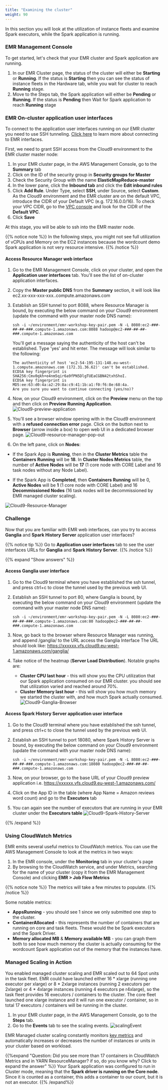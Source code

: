 ```yaml
---
title: "Examining the cluster"
weight: 90
---
```


In this section you will look at the utilization of instance fleets and examine Spark executors, while the Spark application is running.

### EMR Management Console
To get started, let's check that your EMR cluster and Spark application are running.  
1. In our EMR Cluster page, the status of the cluster will either be **Starting** or **Running**. If the status is **Starting** then you can see the status of instance fleets in the Hardware tab, while you wait for cluster to reach **Running** stage.
2. Move to the Steps tab, the Spark application will either be **Pending** or **Running**. If the status is **Pending** then Wait for Spark application to reach **Running** stage

### EMR On-cluster application user interfaces
To connect to the application user interfaces running on our EMR cluster you need to use SSH tunneling. [Click here](https://docs.aws.amazon.com/emr/latest/ManagementGuide/emr-web-interfaces.html) to learn more about connecting to EMR interfaces.  

First, we need to grant SSH access from the Cloud9 environment to the EMR cluster master node:  
1. In your EMR cluster page, in the AWS Management Console, go to the **Summary** tab  
1. Click on the ID of the security group in **Security groups for Master**  
1. Check the Security Group with the name **ElasticMapReduce-master**  
1. In the lower pane, click the **Inbound tab** and click the **Edit inbound rules**  
1. Click **Add Rule**. Under Type, select **SSH**, under Source, select **Custom**. As the Cloud9 environment and the EMR cluster are on the default VPC, introduce the CIDR of your Default VPC (e.g. 172.16.0.0/16). To check your VPC CIDR, go to the [VPC console](https://console.aws.amazon.com/vpc/home?#) and look for the CIDR of the **Default VPC**. 
1. Click **Save**

At this stage, you will be able to ssh into the EMR master node. 

{{% notice note %}}
In the following steps, you might not see full utilization of vCPUs and Memory on the EC2 instances because the wordcount demo Spark application is not very resource intensive.
{{% /notice %}}

#### Access Resource Manager web interface

1. Go to the EMR Management Console, click on your cluster, and open the **Application user interfaces** tab. You'll see the list of on-cluster application interfaces. 
1. Copy the **Master public DNS** from the **Summary** section, it will look like ec2.xx-xxx-xxx-xxx.<region>.compute.amazonaws.com
1. Establish an SSH tunnel to port 8088, where Resource Manager is bound, by executing the below command on your Cloud9 environment (update the command with your master node DNS name): 

    ```
    ssh -i ~/environment/emr-workshop-key-pair.pem -N -L 8080:ec2-###-##-##-###.compute-1.amazonaws.com:8088 hadoop@ec2-###-##-##-###.compute-1.amazonaws.com
    ```

    You'll get a message saying the authenticity of the host can't be established. Type 'yes' and hit enter. The message will look similar to the following:

    ```
    The authenticity of host 'ec2-54-195-131-148.eu-west-1.compute.amazonaws.com (172.31.36.62)' can't be established.
    ECDSA key fingerprint is SHA256:Cmv0qkh+e4nm5qir6a9fPN5DlgTUEaCGBN42txhShoI.
    ECDSA key fingerprint is MD5:ee:63:d0:4a:a2:29:8a:c9:41:1b:a1:f0:f6:8e:68:4a.
    Are you sure you want to continue connecting (yes/no)? 
    ```
    
1. Now, on your Cloud9 environment, click on the **Preview** menu on the top and then click on **Preview Running Application**.
![Cloud9-preview-application](/images/running-emr-spark-apps-on-spot/cloud9-preview-application.png)

1. You'll see a browser window opening with in the Cloud9 environment with a **refused connection error** page. Click on the button next to **Browser** (arrow inside a box) to open web UI in a dedicated browser page.
![Cloud9-resource-manager-pop-out](/images/running-emr-spark-apps-on-spot/cloud9-resource-manager-pop-out.png)

1. On the left pane, click on **Nodes**:

* If the Spark App is **Running**, then in the **Cluster Metrics** table the **Containers Running** will be  **18**. In **Cluster Nodes Metrics** table, the number of **Active Nodes** will be **17** (1 core node with CORE Label and 16 task nodes without any Node Label). 

* If the Spark App is **Completed**, then **Containers Running** will be 0, **Active Nodes** will be  **1** (1 core node with CORE Label) and 16 **Decommissioned Nodes** (16 task nodes will be decommissioned by EMR managed cluster scaling).

![Cloud9-Resource-Manager](/images/running-emr-spark-apps-on-spot/cloud9-resource-manager-browser.png)

### Challenge 

Now that you are familiar with EMR web interfaces, can you try to access **Ganglia** and **Spark History Server** application user interfaces?

{{% notice tip %}}
Go to **Application user interfaces** tab to see the user interfaces URLs for  **Ganglia** and **Spark History Server**.
{{% /notice %}}

{{% expand "Show answers" %}}


#### Access Ganglia user interface

1. Go to the Cloud9 terminal where you have established the ssh tunnel, and press ctrl+c to close the tunnel used by the previous web UI. 
1. Establish an SSH tunnel to port 80, where Ganglia is bound, by executing the below command on your Cloud9 environment (update the command with your master node DNS name): 

    ```
    ssh -i ~/environment/emr-workshop-key-pair.pem -N -L 8080:ec2-###-##-##-###.compute-1.amazonaws.com:80 hadoop@ec2-###-##-##-###.compute-1.amazonaws.com
    ```

1. Now, go back to the browser where Resource Manager was running, and append /ganglia/ to the URL access the Ganglia Interface The URL should look like: https://xxxxxx.vfs.cloud9.eu-west-1.amazonaws.com/ganglia/


1. Take notice of the heatmap (**Server Load Distribution**). Notable graphs are:  

    * **Cluster CPU last hour** - this will show you the CPU utilization that our Spark application consumed on our EMR cluster. you should see that utilization varied and reached around 70%.  
    * **Cluster Memory last hour** - this will show you how much memory we started the cluster with, and how much Spark actually consumed.  
![Cloud9-Ganglia-Browser](/images/running-emr-spark-apps-on-spot/cloud9-ganglia-browser.png)
    

#### Access Spark History Server application user interface

1. Go to the Cloud9 terminal where you have established the ssh tunnel, and press ctrl+c to close the tunnel used by the previous web UI. 
1. Establish an SSH tunnel to port 18080, where Spark History Server is bound, by executing the below command on your Cloud9 environment (update the command with your master node DNS name): 


    ```
    ssh -i ~/environment/emr-workshop-key-pair.pem -N -L 8080:ec2-###-##-##-###.compute-1.amazonaws.com:18080 hadoop@ec2-###-##-##-###.compute-1.amazonaws.com
    ```

1. Now, on your browser, go to the base URL of your Cloud9 preview application i.e. https://xxxxxx.vfs.cloud9.eu-west-1.amazonaws.com/
1. Click on the App ID in the table (where App Name = Amazon reviews word count) and go to the **Executors** tab  
1. You can again see the number of executors that are running in your EMR cluster under the **Executors table**
    ![Cloud9-Spark-History-Server](/images/running-emr-spark-apps-on-spot/cloud9-spark-history-server.png)

{{% /expand %}}

### Using CloudWatch Metrics

EMR emits several useful metrics to CloudWatch metrics. You can use the AWS Management Console to look at the metrics in two ways:  

1. In the EMR console, under the **Monitoring** tab in your cluster's page  
1. By browsing to the CloudWatch service, and under Metrics, searching for the name of your cluster (copy it from the EMR Management Console) and clicking **EMR > Job Flow Metrics**

{{% notice note %}}
The metrics will take a few minutes to populate.
{{% /notice %}}

Some notable metrics:

* **AppsRunning** - you should see 1 since we only submitted one step to the cluster.  
* **ContainerAllocated** - this represents the number of containers that are running on core and task fleets. These would the be Spark executors and the Spark Driver.   
* **Memory allocated MB** & **Memory available MB** - you can graph them both to see how much memory the cluster is actually consuming for the wordcount Spark application out of the memory that the instances have.  

### Managed Scaling in Action

You enabled managed cluster scaling and EMR scaled out to 64 Spot units in the task fleet. EMR could have launched either 16 * xlarge (running one executor per xlarge) or 8 * 2xlarge instances (running 2 executors per 2xlarge) or 4 * 4xlarge instances (running 4 executors pe r4xlarge), so the task fleet provides 16 executors / containers to the cluster. The core fleet launched one xlarge instance and it will run one executor / container, so in total 17 executors / containers will be running in the cluster.


1. In your EMR cluster page, in the AWS Management Console, go to the **Steps** tab.
1. Go to the **Events** tab to see the scaling events.
![scalingEvent](/images/running-emr-spark-apps-on-spot/emrsparkscalingevent.png)

EMR Managed cluster scaling constantly monitors [key metrics](https://docs.aws.amazon.com/emr/latest/ManagementGuide/managed-scaling-metrics.html) and automatically increases or decreases the number of instances or units in your cluster based on workload.

{{%expand "Question: Did you see more than 17 containers in CloudWatch Metrics and in YARN ResourceManager? if so, do you know why? Click to expand the answer" %}}
Your Spark application was configured to run in Cluster mode, meaning that the **Spark driver is running on the Core node**. Since it is counted as a container, this adds a container to our count, but it is not an executor.
{{% /expand%}}